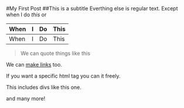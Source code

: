 #My First Post
##This is a subtitle
Everthing else is regular text. Except when I do _this_ or  

|When|I|Do|This|
|---|---|---|---|
|When|I|Do|This|

> We can quote things like this 

We can [make links](google.com) too.

If you want a specific html tag you can <add>it</add> freely.

<div class="someclass">
This includes divs like this one.
</div>

and many more!
